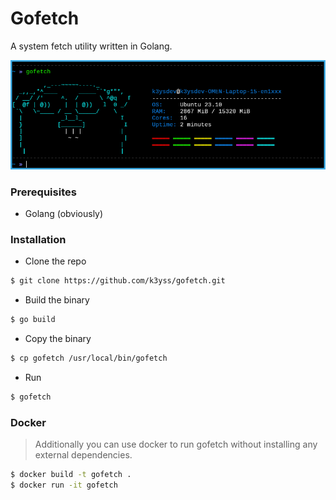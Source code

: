 # Gofetch

A system fetch utility written in Golang.

![image](screenshot.png)

### Prerequisites
* Golang (obviously)

### Installation

* Clone the repo
````bash
$ git clone https://github.com/k3yss/gofetch.git
````
* Build the binary
````bash
$ go build
````
* Copy the binary
````bash
$ cp gofetch /usr/local/bin/gofetch 
````
* Run
````bash
$ gofetch
````
### Docker
> Additionally you can use docker to run gofetch without installing any external dependencies.
````bash
$ docker build -t gofetch .
$ docker run -it gofetch
````
